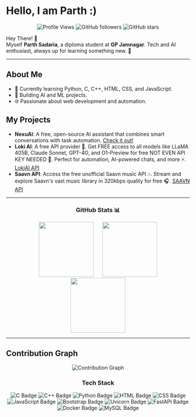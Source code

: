 **Hello, I am Parth :)**
=====================

<div align="center">
  
  ![Profile Views](https://komarev.com/ghpvc/?username=Parthsadaria&style=for-the-badge)
  ![GitHub followers](https://img.shields.io/github/followers/Parthsadaria?style=for-the-badge)
  ![GitHub stars](https://img.shields.io/github/stars/Parthsadaria?style=for-the-badge)

</div>

Hey There! 👋  
Myself **Parth Sadaria**, a diploma student at **GP Jamnagar**. Tech and AI enthusiast, always up for learning something new. 🤖

---

**About Me**
-------------
* 🔭 Currently learning Python, C, C++, HTML, CSS, and JavaScript.
* 🤖 Building AI and ML projects.
* 🌐 Passionate about web development and automation.

**My Projects**
--------------
* **NexuAI**: A free, open-source AI assistant that combines smart conversations with task automation. [Check it out!](https://github.com/Parthsadaria/NexuAI)
* **Loki AI**: A free API provider  🚀. Get FREE access to all models like LLaMA 405B, Claude Sonnet, GPT-4O, and O1-Preview for free NOT EVEN API KEY NEEDED 🤖. Perfect for automation, AI-powered chats, and more ⚡. [LokiAI API](https://parthsadaria-lokiai.hf.space)
* **Saavn API**: Access the free unofficial Saavn music API 🎶. Stream and explore Saavn's vast music library in 320kbps quality for free 🎧. [SAAVN API](https://parthsadaria-saavn.hf.space)
---

<div align="center">
  
  ### GitHub Stats 📊

<div align="center">
  <img src="https://github-readme-stats.vercel.app/api?username=ParthSadaria&theme=dark" height="150px" style="display: inline-block; margin: 0 10px;" />
  <img src="https://github-readme-streak-stats.herokuapp.com/?user=ParthSadaria&theme=dark" height="150px" style="display: inline-block; margin: 0 10px;" />
  <img src="https://github-readme-stats.vercel.app/api/top-langs/?username=ParthSadaria&theme=dark&layout=compact" height="150px" style="display: inline-block; margin: 0 10px;" />
</div>

</div>

---

**Contribution Graph**
----------------------

<div align="center">

![Contribution Graph](https://github-readme-activity-graph.vercel.app/graph?username=ParthSadaria&custom_title=Parth%27s%20Contribution%20Graph&bg_color=0d1117&color=ffffff&line=888888&point=ffffff&hide_border=true)

</div>
<div align="center">
  <h3>Tech Stack</h3>
  <img src="https://img.shields.io/badge/C-A8B9CC?style=for-the-badge&logo=c&logoColor=white" alt="C Badge">
  <img src="https://img.shields.io/badge/C++-00599C?style=for-the-badge&logo=cplusplus&logoColor=white" alt="C++ Badge">
  <img src="https://img.shields.io/badge/Python-3776AB?style=for-the-badge&logo=python&logoColor=white" alt="Python Badge">
  <img src="https://img.shields.io/badge/HTML-E34F26?style=for-the-badge&logo=html5&logoColor=white" alt="HTML Badge">
  <img src="https://img.shields.io/badge/CSS-1572B6?style=for-the-badge&logo=css3&logoColor=white" alt="CSS Badge">
  <img src="https://img.shields.io/badge/JavaScript-F7DF1E?style=for-the-badge&logo=javascript&logoColor=black" alt="JavaScript Badge">
  <img src="https://img.shields.io/badge/Bootstrap-563D7C?style=for-the-badge&logo=bootstrap&logoColor=white" alt="Bootstrap Badge">
  <img src="https://img.shields.io/badge/Uvicorn-5E7B1F?style=for-the-badge&logo=uvicorn&logoColor=white" alt="Uvicorn Badge">
  <img src="https://img.shields.io/badge/FastAPI-009688?style=for-the-badge&logo=fastapi&logoColor=white" alt="FastAPI Badge">
  <img src="https://img.shields.io/badge/Docker-2496ED?style=for-the-badge&logo=docker&logoColor=white" alt="Docker Badge">
  <img src="https://img.shields.io/badge/MySQL-4479A1?style=for-the-badge&logo=mysql&logoColor=white" alt="MySQL Badge">
</div>
